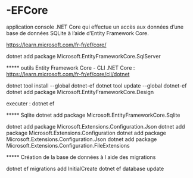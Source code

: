 # -EFCore
 application console .NET Core qui effectue un accès aux données d’une base de données SQLite à l’aide d’Entity Framework Core.


https://learn.microsoft.com/fr-fr/ef/core/


dotnet add package Microsoft.EntityFrameworkCore.SqlServer

***** outils Entity Framework Core - CLI .NET Core : https://learn.microsoft.com/fr-fr/ef/core/cli/dotnet

dotnet tool install --global dotnet-ef
dotnet tool update --global dotnet-ef
dotnet add package Microsoft.EntityFrameworkCore.Design

executer : dotnet ef

*****  Sqlite
dotnet add package Microsoft.EntityFrameworkCore.Sqlite


dotnet add package Microsoft.Extensions.Configuration.Json
dotnet add package Microsoft.Extensions.Configuration
dotnet add package Microsoft.Extensions.Configuration.Json
dotnet add package Microsoft.Extensions.Configuration.FileExtensions

***** Création de la base de données à l aide des migrations 

dotnet ef migrations add InitialCreate
dotnet ef database update
